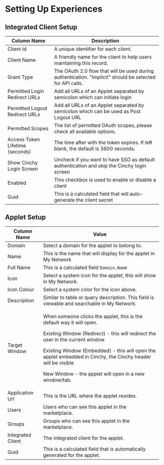 # Setting Up Experiences

## Integrated Client Setup

| Column Name                     | Description                                                                                              |
| ------------------------------- | -------------------------------------------------------------------------------------------------------- |
| Client Id                       | A unique identifier for each client.                                                                     |
| Client Name                     | A friendly name for the client to help users maintaining this record.                                    |
| Grant Type                      | The OAuth 2.0 flow that will be used during authentication. "Implicit" should be selected for API calls. |
| Permitted Login Redirect URLs   | Add all URLs of an Applet separated by semicolon which can initiate login                                |
| Permitted Logout Redirect URLs  | Add all URLs of an Applet separated by semicolon which can be used as Post Logout URL                    |
| Permitted Scopes                | The list of permitted OAuth scopes, please check all available options.                                  |
| Access Token Lifetime (seconds) | The time after with the token expires. If left blank, the default is 3600 seconds.                       |
| Show Cinchy Login Screen        | Uncheck if you want to have SSO as default authentication and skip the Cinchy login screen               |
| Enabled                         | This checkbox is used to enable or disable a client                                                      |
| Guid                            | This is a calculated field that will auto-generate the client secret                                     |



## Applet Setup

| Column Name       | Value                                                                                                                                                                                                                                                                                                                                             |
| ----------------- | ------------------------------------------------------------------------------------------------------------------------------------------------------------------------------------------------------------------------------------------------------------------------------------------------------------------------------------------------- |
| Domain            | Select a domain for the applet to belong to.                                                                                                                                                                                                                                                                                                      |
| Name              | This is the name that will display for the applet in My Network                                                                                                                                                                                                                                                                                   |
| Full Name         | This is a calculated field `Domain.Name`                                                                                                                                                                                                                                                                                                          |
| Icon              | Select a system icon for the applet, this will show in My Network.                                                                                                                                                                                                                                                                                |
| Icon Colour       | Select a system color for the icon above.                                                                                                                                                                                                                                                                                                         |
| Description       | Similar to table or query description. This field is viewable and searchable in My Network.                                                                                                                                                                                                                                                       |
| Target Window     | <p>When someone clicks the applet, this is the default way it will open.</p><p>Existing Window (Redirect) - this will redirect the user in the current window</p><p>Existing Window (Embedded) - this will open the applet embedded in Cinchy, the Cinchy header will be visible</p><p>New Window - the applet will open in a new window/tab.</p> |
| Application Url   | This is the URL where the applet resides.                                                                                                                                                                                                                                                                                                         |
| Users             | Users who can see this applet in the marketplace.                                                                                                                                                                                                                                                                                                 |
| Groups            | Groups who can see this applet in the marketplace.                                                                                                                                                                                                                                                                                                |
| Integrated Client | The integrated client for the applet.                                                                                                                                                                                                                                                                                                             |
| Guid              | This is a calculated field that is automatically generated for the applet.                                                                                                                                                                                                                                                                        |

